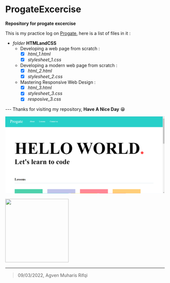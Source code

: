 
# ProgateExcercise

**Repository for progate excercise**

This is my practice log on [Progate](https://progate.com), here is a list of files in it :

- *folder* **HTMLandCSS**
	- Developing a web page from scratch :
		- [x] *html_1.html*
		- [x] *stylesheet_1.css*
	- Developing a modern web page from scratch :
		- [x] *html_2.html*
		- [x] *stylesheet_2.css* 
	- Mastering Responsive Web Design :
		- [x] *html_3.html*
		- [x] *stylesheet_3.css* 
		- [x] *resposive_3.css*

--- Thanks for visiting my repository, **Have A Nice Day** 😁 

![Developing a web page from scratch — Progate](https://github.com/agvenmuharisrifqi/ProgateExcercise/blob/master/HTMLandCSS/Screenshot1.png)

<img src="attachment:https://github.com/agvenmuharisrifqi/ProgateExcercise/blob/master/HTMLandCSS/Screenshot1.png" width="200" height="200">

------------------------------------------------------------------------------------

> 09/03/2022, Agven Muharis Rifqi
